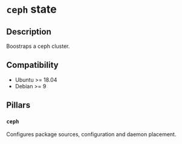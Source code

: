 # `ceph` state

## Description

Boostraps a ceph cluster.

## Compatibility

- Ubuntu >= 18.04
- Debian >= 9

## Pillars

### `ceph`

Configures package sources, configuration and daemon placement.